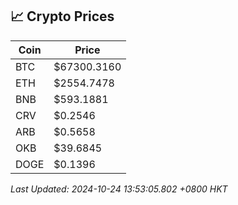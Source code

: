 ## 📈 Crypto Prices

| Coin | Price |
| ---- | ----- |
| BTC | $67300.3160 |
| ETH | $2554.7478 |
| BNB | $593.1881 |
| CRV | $0.2546 |
| ARB | $0.5658 |
| OKB | $39.6845 |
| DOGE | $0.1396 |

_Last Updated: 2024-10-24 13:53:05.802 +0800 HKT_